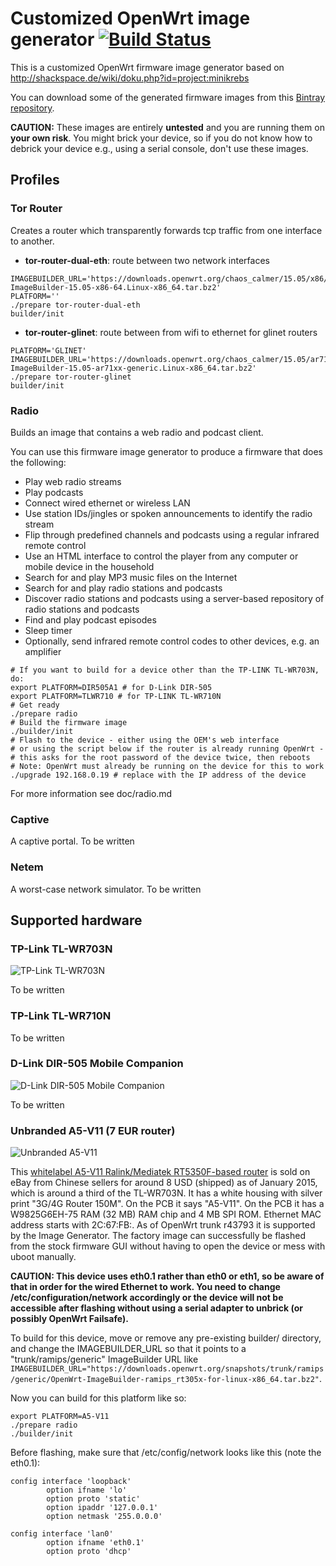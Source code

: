 # Customized OpenWrt image generator [![Build Status](https://travis-ci.org/krebscode/minikrebs.svg?branch=master)](https://travis-ci.org/krebscode/minikrebs)

This is a customized OpenWrt firmware image generator based on http://shackspace.de/wiki/doku.php?id=project:minikrebs

You can download some of the generated firmware images from this [Bintray repository](https://bintray.com/krebscode/OpenWrt).

__CAUTION:__ These images are entirely __untested__ and you are running them on __your own risk__. You might brick your device, so if you do not know how to debrick your device e.g., using a serial console, don't use these images.

## Profiles

### Tor Router

Creates a router which transparently forwards tcp traffic from one interface to
another.

* **tor-router-dual-eth**: route between two network interfaces

```
IMAGEBUILDER_URL='https://downloads.openwrt.org/chaos_calmer/15.05/x86/64/OpenWrt-ImageBuilder-15.05-x86-64.Linux-x86_64.tar.bz2'
PLATFORM=''
./prepare tor-router-dual-eth
builder/init
```

* **tor-router-glinet**: route between from wifi to ethernet for glinet routers

```
PLATFORM='GLINET'
IMAGEBUILDER_URL='https://downloads.openwrt.org/chaos_calmer/15.05/ar71xx/generic/OpenWrt-ImageBuilder-15.05-ar71xx-generic.Linux-x86_64.tar.bz2'
./prepare tor-router-glinet
builder/init
```

### Radio

Builds an image that contains a web radio and podcast client.

You can use this firmware image generator to produce a firmware that does the following:
- Play web radio streams
- Play podcasts
- Connect wired ethernet or wireless LAN
- Use station IDs/jingles or spoken announcements to identify the radio stream
- Flip through predefined channels and podcasts using a regular infrared remote control
- Use an HTML interface to control the player from any computer or mobile device in the household
- Search for and play MP3 music files on the Internet
- Search for and play radio stations and podcasts 
- Discover radio stations and podcasts using a server-based repository of radio stations and podcasts
- Find and play podcast episodes
- Sleep timer
- Optionally, send infrared remote control codes to other devices, e.g. an amplifier

```
# If you want to build for a device other than the TP-LINK TL-WR703N, do:
export PLATFORM=DIR505A1 # for D-Link DIR-505
export PLATFORM=TLWR710 # for TP-LINK TL-WR710N
# Get ready
./prepare radio
# Build the firmware image
./builder/init
# Flash to the device - either using the OEM's web interface 
# or using the script below if the router is already running OpenWrt - 
# this asks for the root password of the device twice, then reboots
# Note: OpenWrt must already be running on the device for this to work
./upgrade 192.168.0.19 # replace with the IP address of the device
```

For more information see doc/radio.md

### Captive

A captive portal.
To be written

### Netem

A worst-case network simulator.
To be written

## Supported hardware

### TP-Link TL-WR703N

![TP-Link TL-WR703N](https://cloud.githubusercontent.com/assets/2480569/12024482/afdb60bc-ada4-11e5-858f-c083eb205571.jpg)

To be written

### TP-Link TL-WR710N

To be written

### D-Link DIR-505 Mobile Companion

![D-Link DIR-505 Mobile Companion](https://cloud.githubusercontent.com/assets/2480569/5601325/4f1c2a26-92f8-11e4-846a-ef47d5c96ae3.jpeg)

To be written

### Unbranded A5-V11 (7 EUR router)

![Unbranded A5-V11](https://cloud.githubusercontent.com/assets/2480569/5695474/788bbd18-99a6-11e4-83d8-e110ed81cbe8.jpg)

This [whitelabel A5-V11 Ralink/Mediatek RT5350F-based router](http://wiki.openwrt.org/toh/unbranded/a5-v11) is sold on eBay from Chinese sellers for around 8 USD (shipped) as of January 2015, which is around a third of the TL-WR703N. It has a white housing with silver print "3G/4G Router 150M". On the PCB it says "A5-V11". On the PCB it has a W9825G6EH-75 RAM (32 MB) RAM chip and 4 MB SPI ROM. Ethernet MAC address starts with 2C:67:FB:. As of OpenWrt trunk r43793 it is supported by the Image Generator. The factory image can successfully be flashed from the stock firmware GUI without having to open the device or mess with uboot manually.

__CAUTION: This device uses eth0.1 rather than eth0 or eth1, so be aware of that in order for the wired Ethernet to work. You need to change /etc/configuration/network accordingly or the device will not be accessible after flashing without using a serial adapter to unbrick (or possibly OpenWrt Failsafe).__

To build for this device, move or remove any pre-existing builder/ directory, and change the IMAGEBUILDER_URL so that it points to a "trunk/ramips/generic" ImageBuilder URL like `IMAGEBUILDER_URL="https://downloads.openwrt.org/snapshots/trunk/ramips/generic/OpenWrt-ImageBuilder-ramips_rt305x-for-linux-x86_64.tar.bz2"`.

Now you can build for this platform like so:
```
export PLATFORM=A5-V11 
./prepare radio
./builder/init
```

Before flashing, make sure that /etc/config/network looks like this (note the eth0.1):
```
config interface 'loopback'
        option ifname 'lo'
        option proto 'static'
        option ipaddr '127.0.0.1'
        option netmask '255.0.0.0'
 
config interface 'lan0'
        option ifname 'eth0.1'
        option proto 'dhcp'
```
